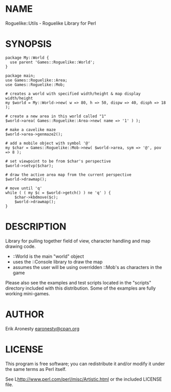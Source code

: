 # NAME

Roguelike::Utils - Roguelike Library for Perl

# SYNOPSIS

    package My::World {
      use parent 'Games::Roguelike::World';
    }

    package main;
    use Games::Roguelike::Area;
    use Games::Roguelike::Mob;

    # creates a world with specified width/height & map display width/height
    my $world = My::World->new( w => 80, h => 50, dispw => 40, disph => 18 );

    # create a new area in this world called "1"
    $world->area( Games::Roguelike::Area->new( name => '1' ) );

    # make a cavelike maze
    $world->area->genmaze2();

    # add a mobile object with symbol '@'
    my $char = Games::Roguelike::Mob->new( $world->area, sym => '@', pov => 8 );

    # set viewpoint to be from $char's perspective
    $world->setvp($char);

    # draw the active area map from the current perspective
    $world->drawmap();

    # move until 'q'
    while ( ( my $c = $world->getch() ) ne 'q' ) {
        $char->kbdmove($c);
        $world->drawmap();
    }

# DESCRIPTION

Library for pulling together field of view, character handling and map drawing
code.

* ::World is the main "world" object
* uses the ::Console library to draw the map
* assumes the user will be using overridden ::Mob's as characters in the game

Please also see the examples and test scripts located in the "scripts"
directory included with this distribution.  Some of the examples are fully
working mini-games.

# AUTHOR

Erik Aronesty <earonesty@cpan.org>

# LICENSE

This program is free software; you can redistribute it and/or modify it under
the same terms as Perl itself.

See L<http://www.perl.com/perl/misc/Artistic.html> or the included LICENSE
file.

